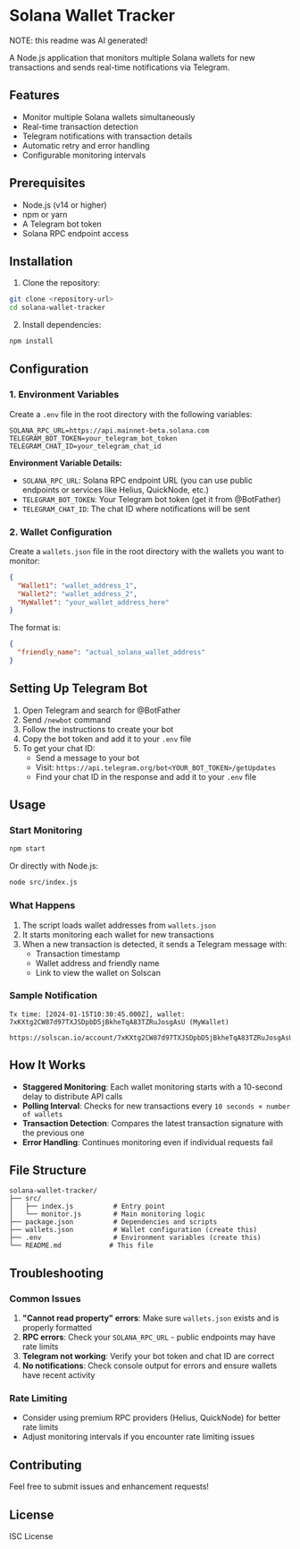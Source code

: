 # Solana Wallet Tracker

NOTE: this readme was AI generated!

A Node.js application that monitors multiple Solana wallets for new transactions and sends real-time notifications via Telegram.

## Features

- Monitor multiple Solana wallets simultaneously
- Real-time transaction detection
- Telegram notifications with transaction details
- Automatic retry and error handling
- Configurable monitoring intervals

## Prerequisites

- Node.js (v14 or higher)
- npm or yarn
- A Telegram bot token
- Solana RPC endpoint access

## Installation

1. Clone the repository:
```bash
git clone <repository-url>
cd solana-wallet-tracker
```

2. Install dependencies:
```bash
npm install
```

## Configuration

### 1. Environment Variables

Create a `.env` file in the root directory with the following variables:

```env
SOLANA_RPC_URL=https://api.mainnet-beta.solana.com
TELEGRAM_BOT_TOKEN=your_telegram_bot_token
TELEGRAM_CHAT_ID=your_telegram_chat_id
```

**Environment Variable Details:**

- `SOLANA_RPC_URL`: Solana RPC endpoint URL (you can use public endpoints or services like Helius, QuickNode, etc.)
- `TELEGRAM_BOT_TOKEN`: Your Telegram bot token (get it from @BotFather)
- `TELEGRAM_CHAT_ID`: The chat ID where notifications will be sent

### 2. Wallet Configuration

Create a `wallets.json` file in the root directory with the wallets you want to monitor:

```json
{
  "Wallet1": "wallet_address_1",
  "Wallet2": "wallet_address_2",
  "MyWallet": "your_wallet_address_here"
}
```

The format is:
```json
{
  "friendly_name": "actual_solana_wallet_address"
}
```

## Setting Up Telegram Bot

1. Open Telegram and search for @BotFather
2. Send `/newbot` command
3. Follow the instructions to create your bot
4. Copy the bot token and add it to your `.env` file
5. To get your chat ID:
   - Send a message to your bot
   - Visit: `https://api.telegram.org/bot<YOUR_BOT_TOKEN>/getUpdates`
   - Find your chat ID in the response and add it to your `.env` file

## Usage

### Start Monitoring

```bash
npm start
```

Or directly with Node.js:
```bash
node src/index.js
```

### What Happens

1. The script loads wallet addresses from `wallets.json`
2. It starts monitoring each wallet for new transactions
3. When a new transaction is detected, it sends a Telegram message with:
   - Transaction timestamp
   - Wallet address and friendly name
   - Link to view the wallet on Solscan

### Sample Notification

```
Tx time: [2024-01-15T10:30:45.000Z], wallet: 7xKXtg2CW87d97TXJSDpbD5jBkheTqA83TZRuJosgAsU (MyWallet)

https://solscan.io/account/7xKXtg2CW87d97TXJSDpbD5jBkheTqA83TZRuJosgAsU
```

## How It Works

- **Staggered Monitoring**: Each wallet monitoring starts with a 10-second delay to distribute API calls
- **Polling Interval**: Checks for new transactions every `10 seconds × number of wallets`
- **Transaction Detection**: Compares the latest transaction signature with the previous one
- **Error Handling**: Continues monitoring even if individual requests fail

## File Structure

```
solana-wallet-tracker/
├── src/
│   ├── index.js          # Entry point
│   └── monitor.js        # Main monitoring logic
├── package.json          # Dependencies and scripts
├── wallets.json          # Wallet configuration (create this)
├── .env                  # Environment variables (create this)
└── README.md            # This file
```

## Troubleshooting

### Common Issues

1. **"Cannot read property" errors**: Make sure `wallets.json` exists and is properly formatted
2. **RPC errors**: Check your `SOLANA_RPC_URL` - public endpoints may have rate limits
3. **Telegram not working**: Verify your bot token and chat ID are correct
4. **No notifications**: Check console output for errors and ensure wallets have recent activity

### Rate Limiting

- Consider using premium RPC providers (Helius, QuickNode) for better rate limits
- Adjust monitoring intervals if you encounter rate limiting issues

## Contributing

Feel free to submit issues and enhancement requests!

## License

ISC License
